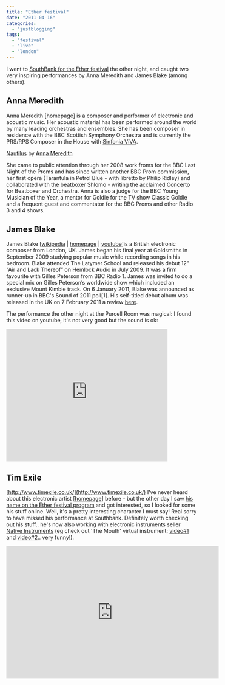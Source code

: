 ```yaml
---
title: "Ether festival"
date: "2011-04-16"
categories: 
  - "justblogging"
tags: 
  - "festival"
  - "live"
  - "london"
---
```


I went to [SouthBank for the Ether festival](http://ether.southbankcentre.co.uk/1/events/harmonic-series--james-blake-anna-meredith-seb-rochford--max-de-wardener/) the other night, and caught two very inspiring performances by Anna Meredith and James Blake (among others).

## Anna Meredith

Anna Meredith \[homepage\] is a composer and performer of electronic and acoustic music. Her acoustic material has been performed around the world by many leading orchestras and ensembles. She has been composer in residence with the BBC Scottish Symphony Orchestra and is currently the PRS/RPS Composer in the House with [Sinfonia ViVA](http://www.google.co.uk/url?sa=t&source=web&cd=1&ved=0CBcQFjAA&url=http%3A%2F%2Fwww.vivaorch.co.uk%2F&rct=j&q=Sinfonia%20ViVA&ei=yFkpTqilDojOhAe04JTmCw&usg=AFQjCNGfTqSW6wqI8ysd6DzFvi3Ea9CMXQ).

   [Nautilus](http://soundcloud.com/annameredith/nautilus) by [Anna Meredith](http://soundcloud.com/annameredith)

She came to public attention through her 2008 work froms for the BBC Last Night of the Proms and has since written another BBC Prom commission, her first opera (Tarantula in Petrol Blue - with libretto by Philip Ridley) and collaborated with the beatboxer Shlomo - writing the acclaimed Concerto for Beatboxer and Orchestra. Anna is also a judge for the BBC Young Musician of the Year, a mentor for Goldie for the TV show Classic Goldie and a frequent guest and commentator for the BBC Proms and other Radio 3 and 4 shows.

## James Blake

James Blake \[[wikipedia](http://en.wikipedia.org/wiki/James_Blake_(musician)) | [homepage](http://jamesblakemusic.com/) | [youtube](http://www.youtube.com/user/jamesblakeproduction)\]is a British electronic composer from London, UK. James began his final year at Goldsmiths in September 2009 studying popular music while recording songs in his bedroom. Blake attended The Latymer School and released his debut 12” “Air and Lack Thereof” on Hemlock Audio in July 2009. It was a firm favourite with Gilles Peterson from BBC Radio 1. James was invited to do a special mix on Gilles Peterson’s worldwide show which included an exclusive Mount Kimbie track. On 6 January 2011, Blake was announced as runner-up in BBC's Sound of 2011 poll\[1\]. His self-titled debut album was released in the UK on 7 February 2011 a review [here](http://soulbounce.com/soul/2011/02/james_blake_genius_or_hype.php).

The performance the other night at the Purcell Room was magical: I found this video on youtube, it's not very good but the sound is ok:

<iframe width="425" height="349" src="http://www.youtube.com/embed/QQFYNu_4wFQ" frameborder="0" allowfullscreen></iframe>

## Tim Exile

[http://www.timexile.co.uk/](http://www.timexile.co.uk/) I've never heard about this electronic artist \[[homepage](http://www.timexile.co.uk/)\] before - but the other day I saw [his name on the Ether festival program](http://gigs.southbankcentre.co.uk/2011/03/30/ether-2011-tim-exiles-jamshops-the-interactive-jamming-experience/) and got interested, so I looked for some his stuff online. Well, it's a pretty interesting character I must say! Real sorry to have missed his performance at Southbank. Definitely worth checking out his stuff.. he's now also working with electronic instruments seller [Native Instruments](http://www.native-instruments.com/) (eg check out 'The Mouth' virtual instrument: [video#1](http://www.native-instruments.com/#/en/products/producer/powered-by-reaktor/the-mouth/?content=1412&page=1892) and [video#2](http://www.native-instruments.com/#/en/products/producer/powered-by-reaktor/the-mouth/?page=1892&content=988).. very funny!).

<iframe width="560" height="349" src="http://www.youtube.com/embed/qqwehqcdyOw" frameborder="0" allowfullscreen></iframe>
